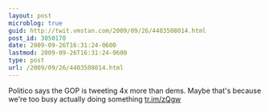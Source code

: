```yaml
---
layout: post
microblog: true
guid: http://twit.vmstan.com/2009/09/26/4403508014.html
post_id: 3050170
date: 2009-09-26T16:31:24-0600
lastmod: 2009-09-26T16:31:24-0600
type: post
url: /2009/09/26/4403508014.html
---
```

Politico says the GOP is tweeting 4x more than dems. Maybe that's because we're too busy actually doing something [tr.im/zQgw](http://tr.im/zQgw)
